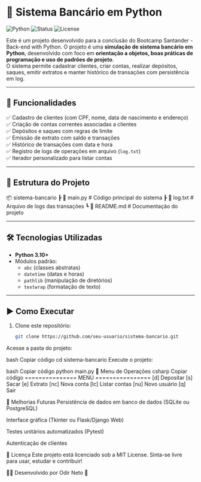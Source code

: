 # 🏦 Sistema Bancário em Python

![Python](https://img.shields.io/badge/Python-3.10%2B-blue)
![Status](https://img.shields.io/badge/Status-Em%20Desenvolvimento-yellow)
![License](https://img.shields.io/badge/License-MIT-green)

Este é um projeto desenvolvido para a conclusão do Bootcamp Santander - Back-end with Python. O projeto é uma **simulação de sistema bancário em Python**, desenvolvido com foco em **orientação a objetos, boas práticas de programação e uso de padrões de projeto**.  
O sistema permite cadastrar clientes, criar contas, realizar depósitos, saques, emitir extratos e manter histórico de transações com persistência em log.


---


## 🚀 Funcionalidades

✅ Cadastro de clientes (com CPF, nome, data de nascimento e endereço)  
✅ Criação de contas correntes associadas a clientes  
✅ Depósitos e saques com regras de limite  
✅ Emissão de extrato com saldo e transações  
✅ Histórico de transações com data e hora  
✅ Registro de logs de operações em arquivo (`log.txt`)  
✅ Iterador personalizado para listar contas  


---


## 📂 Estrutura do Projeto

📦 sistema-bancario
┣ 📜 main.py # Código principal do sistema
┣ 📜 log.txt # Arquivo de logs das transações
┗ 📜 README.md # Documentação do projeto


---


## 🛠️ Tecnologias Utilizadas

- **Python 3.10+**
- Módulos padrão:
  - `abc` (classes abstratas)
  - `datetime` (datas e horas)
  - `pathlib` (manipulação de diretórios)
  - `textwrap` (formatação de texto)


---


## ▶️ Como Executar

1. Clone este repositório:
   ```bash
   git clone https://github.com/seu-usuario/sistema-bancario.git
Acesse a pasta do projeto:

bash
Copiar código
cd sistema-bancario
Execute o projeto:

bash
Copiar código
python main.py
📖 Menu de Operações
csharp
Copiar código
=============== MENU ================
[d] Depositar
[s] Sacar
[e] Extrato
[nc] Nova conta
[lc] Listar contas
[nu] Novo usuário
[q] Sair





🔮 Melhorias Futuras
 Persistência de dados em banco de dados (SQLite ou PostgreSQL)

 Interface gráfica (Tkinter ou Flask/Django Web)

 Testes unitários automatizados (Pytest)

 Autenticação de clientes





📜 Licença
Este projeto está licenciado sob a MIT License.
Sinta-se livre para usar, estudar e contribuir!





👨‍💻 Desenvolvido por Odir Neto 🚀
